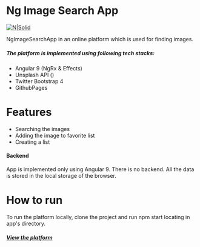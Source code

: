 # Ng Image Search App

[![N|Solid](https://news.coinsquare.com/wp-content/uploads/2018/02/unsplash-800x600.jpg)](https://samigjonov.github.io/ng-image-search-app/)

NgImageSearchApp in an online platform which is used for finding images.
##### The platform is implemented using following tech stacks:

  - Angular 9 (NgRx & Effects)
  - Unsplash API ()
  - Twitter Bootstrap 4
  - GithubPages

# Features

  - Searching the images
  - Adding the image to favorite list
  - Creating a list

#### Backend
App is implemented only using Angular 9. There is no backend. All the data is stored in the local storage of the browser.


# How to run
To run the platform locally, clone the project and run npm start locating in app's directory.

##### [View the platform](https://samigjonov.github.io/ng-image-search-app/)
